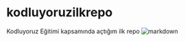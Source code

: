 # kodluyoruzilkrepo
Kodluyoruz Eğitimi kapsamında açtığım ilk repo
![markdown](https://github.com/gokcesimsek/kodluyoruzilkrepo/assets/112067974/72819008-e9b6-43b1-8dc4-46060d7b0e43)
